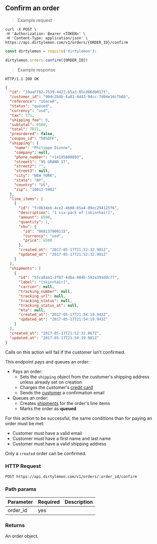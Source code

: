 ## Confirm an order

> Example request

```shell
curl -X POST \
-H 'Authorization: Bearer <TOKEN>' \
-H 'Content-Type: application/json' \
https://api.dirtylemon.com/v1/orders/{ORDER_ID}/confirm
```

```javascript
const dirtylemon = require('dirtylemon');

dirtylemon.orders.confirm({ORDER_ID})
```

> Example response

```http
HTTP/1.1 200 OK
```

```json
{
  "id": "19aaff62-7539-4422-b5a3-85cd06db017f",
  "customer_id": "904c2b4b-4a81-4d43-94cc-7d04e16cfb6b",
  "reference": "16ace0",
  "status": "queued",
  "currency": "usd",
  "tax": 571,
  "shipping_fee": 0,
  "subtotal": 6500,
  "total": 7071,
  "preordered": false,
  "coupon_id": "50%OFF",
  "shipping": {
    "name": "Philippe Dionne",
    "company": null,
    "phone_number": "+14185800893",
    "street1": "95 GRAND ST",
    "street2": "",
    "street3": null,
    "city": "NEW YORK",
    "state": "NY",
    "country": "US",
    "zip": "10013-5902"
  },
  "line_items": [
    {
      "id": "fc0b34eb-4ce2-4b08-b5a4-09ec294125f6",
      "description": "1 six-pack of [skin+hair]",
      "amount": 6500,
      "quantity": 1,
      "sku": {
        "id": "868137000115",
        "currency": "usd",
        "price": 6500
      },
      "created_at": "2017-05-17T21:52:32.901Z",
      "updated_at": "2017-05-17T21:52:32.901Z"
    }
  ],
  "shipments": [
    {
      "id": "55ca8aa1-2f87-4dba-984b-592e39addc77",
      "label": "[skin+hair]",
      "carrier": null,
      "tracking_number": null,
      "tracking_url": null,
      "tracking_status": null,
      "tracking_status_at": null,
      "eta": null,
      "created_at": "2017-05-17T21:54:19.943Z",
      "updated_at": "2017-05-17T21:54:19.943Z"
    }
  ],
  "created_at": "2017-05-17T21:52:32.867Z",
  "updated_at": "2017-05-17T21:54:19.981Z"
}
```

<aside class="notice">
  Calls on this action will fail if the customer isn't confirmed.
</aside>

This endpoint pays and queues an order:

  - Pays an order:
    - Sets the `shipping` object from the customer's shipping address unless already set on creation
    - Charges the customer's [credit card](#cards)
    - Sends the [customer](#customers) a confirmation email
  - Queues an order:
    - Creates [shipments](#shipments) for the order's line items
    - Marks the order as __queued__

For this action to be successful, the same conditions than for paying an order must be met:

  - Customer must have a valid email
  - Customer must have a first name and last name
  - Customer must have a valid shipping address

Only a `created` order can be confirmed.


### HTTP Request

`POST https://api.dirtylemon.com/v1/orders/:order_id/confirm`

### Path params

| Parameter | Required | Description |
| --------- | -------- | ------------|
| order_id | yes |  |

### Returns

An order object.

